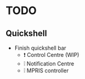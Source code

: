 # TODO
## Quickshell
- Finish quickshell bar
  - ❗ Control Centre (WIP)
  - ❕ Notification Centre
  - ❕ MPRIS controller
